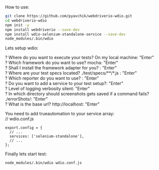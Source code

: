 How to use:
```bash
git clone https://github.com/pyavchik/webdriverio-wdio.git
cd webdriverio-wdio
npm init -y
npm install webdriverio --save-dev
npm install wdio-selenium-standalone-service --save-dev
node_modules/.bin/wdio
```
Lets setup wdio: 

? Where do you want to execute your tests? On my local machine: "Enter"<br>
? Which framework do you want to use? mocha: "Enter"<br>
? Shall I install the framework adapter for you? : "Enter"<br>
? Where are your test specs located? ./test/specs/**/*.js : "Enter"<br>
? Which reporter do you want to use? : "Enter"<br>
? Do you want to add a service to your test setup?: "Enter"<br> 
? Level of logging verbosity silent: "Enter"<br>
? In which directory should screenshots gets saved if a command fails? ./errorShots/: "Enter"<br>
? What is the base url? http://localhost: "Enter"<br>

You need to add trueautomation to your service array:<br>
// wdio.conf.js<br>
```code
export.config = {
  // ...
  services: ['selenium-standalone'],
  // ...
};
```

Finally lets start test:
```bash
node_modules/.bin/wdio wdio.conf.js
```

